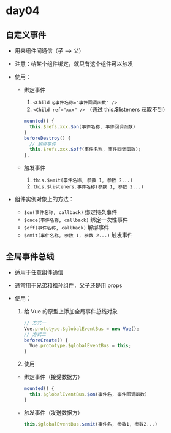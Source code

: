 # day04

## 自定义事件

- 用来组件间通信（子 --> 父）
- 注意：给某个组件绑定，就只有这个组件可以触发
- 使用：

  - 绑定事件

    1. `<Child @事件名称="事件回调函数" />`
    2. `<Child ref="xxx" />` （通过 this.$listeners 获取不到）

    ```js
    mounted() {
      this.$refs.xxx.$on(事件名称, 事件回调函数)
    }
    beforeDestroy() {
      // 解绑事件
      this.$refs.xxx.$off(事件名称, 事件回调函数);
    },
    ```

  - 触发事件

    1. `this.$emit(事件名称, 参数 1, 参数 2...)`
    2. `this.$listeners.事件名称(参数 1, 参数 2...)`

- 组件实例对象上的方法：
  - `$on(事件名称, callback)` 绑定持久事件
  - `$once(事件名称, callback)` 绑定一次性事件
  - `$off(事件名称, callback)` 解绑事件
  - `$emit(事件名称, 参数 1, 参数 2...)` 触发事件

## 全局事件总线

- 适用于任意组件通信
- 通常用于兄弟和祖孙组件，父子还是用 props
- 使用：

  1. 给 Vue 的原型上添加全局事件总线对象

     ```js
     // 方式一
     Vue.prototype.$globalEventBus = new Vue();
     // 方式二
     beforeCreate() {
       Vue.prototype.$globalEventBus = this;
     }
     ```

  2. 使用

  - 绑定事件（接受数据方）

    ```js
    mounted() {
      this.$globalEventBus.$on(事件名, 事件回调函数)
    }
    ```

  - 触发事件（发送数据方）
    ```js
    this.$globalEventBus.$emit(事件名, 参数1, 参数2...)
    ```
